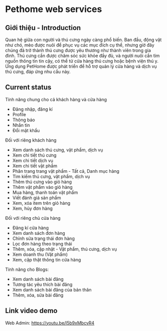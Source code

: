 # Pethome web services

## Giới thiệu - Introduction

Quan hệ giữa con người và thú cưng ngày càng phổ biến. Ban đầu, động vật như chó, mèo được nuôi để phục vụ các mục đích cụ thể, nhưng giờ đây chúng đã trở thành thú cưng được yêu thương như thành viên trong gia đình. Thú cưng cần được chăm sóc sức khỏe đầy đủ, và người nuôi cần tìm nguồn thông tin tin cậy, có thể từ cửa hàng thú cưng hoặc bệnh viện thú y. Ứng dụng PetHome được phát triển để hỗ trợ quản lý cửa hàng và dịch vụ thú cưng, đáp ứng nhu cầu này.

## Current status
Tính năng chung cho cả khách hàng và cửa hàng
- Đăng nhập, đăng kí
- Profile
- Thông báo
- Nhắn tin
- Đổi mật khẩu

Đối với riêng khách hàng
- Xem danh sách thú cưng, vật phẩm, dịch vụ
- Xem chi tiết thú cưng
- Xem chi tiết dịch vụ
- Xem chi tiết vật phẩm 
- Phân trang trang vật phẩm - Tất cả, Danh mục hàng
- Tìm kiếm thú cưng, vật phẩm, dịch vụ
- Thêm thú cưng vào giỏ hàng
- Thêm vật phẩm vào giỏ hàng
- Mua hàng, thanh toán vật phẩm
- Viết đánh giá sản phẩm
- Xem, xóa item trên giỏ hàng
- Xem, hủy đơn hàng 

Đối với riêng chủ cửa hàng
- Đăng kí cửa hàng
- Xem danh sách đơn hàng
- Chỉnh sửa trạng thái đơn hàng
- Lọc đơn hàng theo trạng thái
- Thêm, xóa, cập nhật - Vật phẩm, thú cưng, dịch vụ
- Xem doanh thu (Vật phẩm)
- Xem, cập thật thông tin cửa hàng

Tính năng cho Blogs:
- Xem danh sách bài đăng
- Tương tác yêu thích bài đăng 
-	Xem danh sách bài đăng của bản thân 
-	Thêm, xóa, sửa bài đăng

## Link video demo
Web Admin: https://youtu.be/l5b9xMbcvR4
